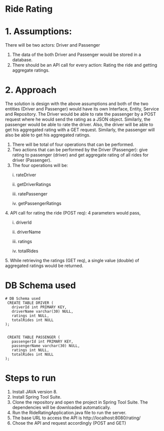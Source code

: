 # Ride Rating
# 1. Assumptions:
There will be two actors:  Driver and Passenger

1. The data of the both Driver and Passenger would be stored in a database.
2. There should be an API call for every action: Rating the ride and getting aggregate ratings.

# 2. Approach
The solution is design with the above assumptions and both of the two entities (Driver and Passenger) would have its own Interface, Entity, Service and Repository. The Driver would be able to rate the passenger by a POST request where he would send the rating as a JSON object. Similarly, the passenger would be able to rate the driver. 
Also, the driver will be able to get his aggregated rating with a GET request. Similarly, the passenger will also be able to get his aggregated ratings.

1. There will be total of four operations that can be performed.
2. Two actions that can be performed by the Driver (Passenger): give rating to passenger (driver) and get aggregate rating of all rides for driver (Passenger).
3. The four operations will be: 
<ol>i. rateDriver</ol>
<ol>ii. getDriverRatings</ol>
<ol>iii. ratePassenger</ol>
<ol>iv. getPassengerRatings</ol>
<ol></ol>
4. API call for rating the ride (POST req): 4 parameters would pass,
<ul>  i. driverId</ul>
<ul>  ii. driverName</ul>
<ul>  iii. ratings</ul>
<ul>  iv. totalRides</ul>
5. While retrieving the ratings (GET req), a single value (double) of aggregated ratings would be returned.

# DB Schema used
```
# DB Schema used
 CREATE TABLE DRIVER (
   driverId int PRIMARY KEY,
   driverName varchar(30) NULL,
   ratings int NULL,
   totalRides int NULL
);


 CREATE TABLE PASSENGER (
   passengerId int PRIMARY KEY,
   passengerName varchar(30) NULL,
   ratings int NULL,
   totalRides int NULL
);
```

# Steps to run 
1. Install JAVA version 8.
2. Install Spring Tool Suite.
3. Clone the repository and open the project in Spring Tool Suite. The dependencies will be downloaded automatically.
4. Run the RideRatingApplication.java file to run the server.
5. The base URL to access the API is http://localhost:8080/rating/
6. Chose the API and request accordingly (POST and GET)
